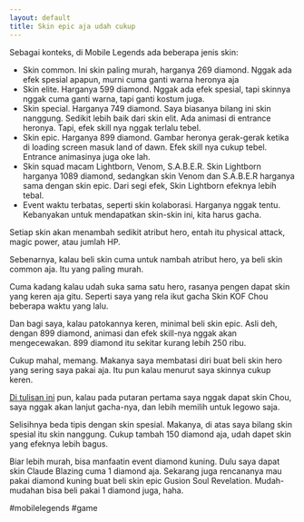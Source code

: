 ```yaml
---
layout: default
title: Skin epic aja udah cukup
---
```


Sebagai konteks, di Mobile Legends ada beberapa jenis skin:

- Skin common. Ini skin paling murah, harganya 269 diamond. Nggak ada efek spesial apapun, murni cuma ganti warna heronya aja
- Skin elite. Harganya 599 diamond. Nggak ada efek spesial, tapi skinnya nggak cuma ganti warna, tapi ganti kostum juga.
- Skin special. Harganya 749 diamond. Saya biasanya bilang ini skin nanggung. Sedikit lebih baik dari skin elit. Ada animasi di entrance heronya. Tapi, efek skill nya nggak terlalu tebel.
- Skin epic. Harganya 899 diamond. Gambar heronya gerak-gerak ketika di loading screen masuk land of dawn. Efek skill nya cukup tebel. Entrance animasinya juga oke lah.
- Skin squad macam Lightborn, Venom, S.A.B.E.R. Skin Lightborn harganya 1089 diamond, sedangkan skin Venom dan S.A.B.E.R harganya sama dengan skin epic. Dari segi efek, Skin Lightborn efeknya lebih tebal.
- Event waktu terbatas, seperti skin kolaborasi. Harganya nggak tentu. Kebanyakan untuk mendapatkan skin-skin ini, kita harus gacha.

Setiap skin akan menambah sedikit atribut hero, entah itu physical attack, magic power, atau jumlah HP.

Sebenarnya, kalau beli skin cuma untuk nambah atribut hero, ya beli skin common aja. Itu yang paling murah.

Cuma kadang kalau udah suka sama satu hero, rasanya pengen dapat skin yang keren aja gitu. Seperti saya yang rela ikut gacha Skin KOF Chou beberapa waktu yang lalu.

Dan bagi saya, kalau patokannya keren, minimal beli skin epic. Asli deh, dengan 899 diamond, animasi dan efek skill-nya nggak akan mengecewakan. 899 diamond itu sekitar kurang lebih 250 ribu.

Cukup mahal, memang. Makanya saya membatasi diri buat beli skin hero yang sering saya pakai aja. Itu pun kalau menurut saya skinnya cukup keren.

[Di tulisan ini](/akhirnya-dapat-skin-yang-saya-impikan) pun, kalau pada putaran pertama saya nggak dapat skin Chou, saya nggak akan lanjut gacha-nya, dan lebih memilih untuk legowo saja.

Selisihnya beda tipis dengan skin spesial. Makanya, di atas saya bilang skin spesial itu skin nanggung. Cukup tambah 150 diamond aja, udah dapet skin yang efeknya lebih bagus.

Biar lebih murah, bisa manfaatin event diamond kuning. Dulu saya dapat skin Claude Blazing cuma 1 diamond aja. Sekarang juga rencananya mau pakai diamond kuning buat beli skin epic Gusion Soul Revelation. Mudah-mudahan bisa beli pakai 1 diamond juga, haha.

#mobilelegends #game
